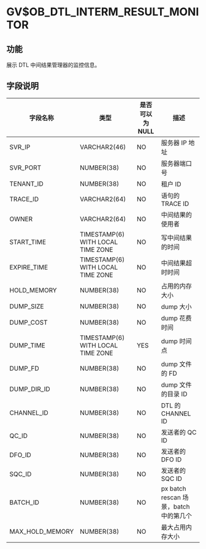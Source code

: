 # GV$OB_DTL_INTERM_RESULT_MONITOR
## 功能
展示 DTL 中间结果管理器的监控信息。
## 字段说明

| 字段名称 | 类型 | 是否可以为 NULL | 描述 |
| --- | --- | --- | --- |
| SVR_IP | VARCHAR2(46) | NO | 服务器 IP 地址 |
| SVR_PORT | NUMBER(38) | NO | 服务器端口号 |
| TENANT_ID | NUMBER(38) | NO | 租户 ID |
| TRACE_ID | VARCHAR2(64) | NO | 语句的 TRACE ID |
| OWNER | VARCHAR2(64) | NO | 中间结果的使用者 |
| START_TIME | TIMESTAMP(6) WITH LOCAL TIME ZONE | NO | 写中间结果的时间 |
| EXPIRE_TIME | TIMESTAMP(6) WITH LOCAL TIME ZONE | NO | 中间结果超时时间 |
| HOLD_MEMORY | NUMBER(38) | NO | 占用的内存大小 |
| DUMP_SIZE | NUMBER(38) | NO | dump 大小 |
| DUMP_COST | NUMBER(38) | NO | dump 花费时间 |
| DUMP_TIME | TIMESTAMP(6) WITH LOCAL TIME ZONE | YES | dump 时间点 |
| DUMP_FD | NUMBER(38) | NO | dump 文件的 FD |
| DUMP_DIR_ID | NUMBER(38) | NO | dump 文件的目录 ID |
| CHANNEL_ID | NUMBER(38) | NO | DTL 的 CHANNEL ID |
| QC_ID | NUMBER(38) | NO | 发送者的 QC ID |
| DFO_ID | NUMBER(38) | NO | 发送者的 DFO ID |
| SQC_ID | NUMBER(38) | NO | 发送者的 SQC ID |
| BATCH_ID | NUMBER(38) | NO | px batch rescan 场景，batch 中的第几个 |
| MAX_HOLD_MEMORY | NUMBER(38) | NO | 最大占用内存大小 |

